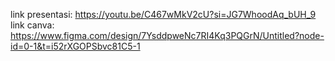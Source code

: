 link presentasi: https://youtu.be/C467wMkV2cU?si=JG7WhoodAq_bUH_9
link canva: https://www.figma.com/design/7YsddpweNc7RI4Kq3PQGrN/Untitled?node-id=0-1&t=i52rXGOPSbvc81C5-1

